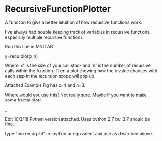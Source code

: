 # RecursiveFunctionPlotter
A function to give a better intuition of how recursive functions work.

I've always had trouble keeping track of variables in recursive functions, especially multiple recursive functions.

Run this line in MATLAB

y=recurplot(x,n)

Where 'x' is the size of your call stack
and 
'n' is the number of recursive calls within the function.
Then a plot showing how the x value changes with each step in the recursion scope will pop up.

Attached Example Fig has x=4 and n=3.


Where would you use this?
Not really sure. Maybe if you want to make some fractal plots.


_

Edit 10/3/18
Python version attached. Uses python 2.7 but 3.7 should be fine.

type "run recurplot" in ipython or equivalent and use as described above.
